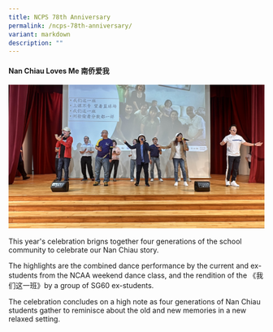 ```yaml
---
title: NCPS 78th Anniversary
permalink: /ncps-78th-anniversary/
variant: markdown
description: ""
---
```

#### Nan Chiau Loves Me 南侨爱我

![](/images/Highlights/IMG_4039.jpg)

This year's celebration brigns together four generations of the school community to celebrate our Nan Chiau story.

The highlights are the combined dance performance by the current and ex-students from the NCAA weekend dance class, and the rendition of the 《我们这一班》by a group of SG60 ex-students.

The celebration concludes on a high note as four generations of Nan Chiau students gather to reminisce about the old and new memories in a new relaxed setting.